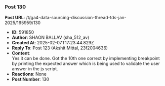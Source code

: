 ### Post 130
**Post URL**: /t/ga4-data-sourcing-discussion-thread-tds-jan-2025/165959/130
- **ID**: 591850
- **Author**: SHAON BALLAV (sha_512_av)
- **Created At**: 2025-02-07T17:23:44.829Z
- **Reply To**: Post 123 (Akshit Mittal, 23f2004636)
- **Content**:  
  Yes it can be done. Got the 10th one correct by implementing breakpoint by printing the expected answer which is being used to validate the user answer in the js script.
- **Reactions**: None
- **Post Number**: 130

